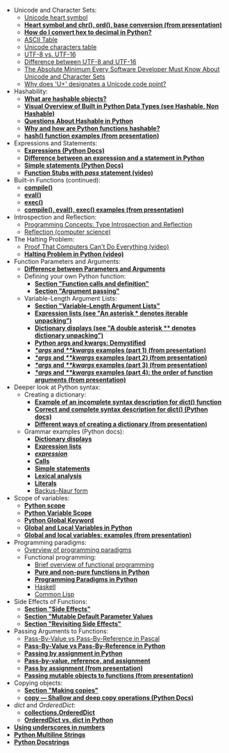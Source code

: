 * Unicode and Character Sets:
  * [Unicode heart symbol](https://symbl.cc/en/2665/)
  * [**Heart symbol and chr(), ord(), base conversion (from presentation)**](Files/L14_Unicode_heart_and_base_conversion.py)
  * [**How do I convert hex to decimal in Python?**](https://stackoverflow.com/questions/9210525/how-do-i-convert-hex-to-decimal-in-python)
  * [ASCII Table](https://www.rapidtables.com/code/text/ascii-table.html)
  * [Unicode characters table](https://www.rapidtables.com/code/text/unicode-characters.html)
  * [UTF-8 vs. UTF-16](https://simplicable.com/IT/utf-8-vs-utf-16#:~:text=The%20Difference,16%2Dbits%20for%20every%20character.)
  * [Difference between UTF-8 and UTF-16](https://stackoverflow.com/questions/4655250/difference-between-utf-8-and-utf-16)
  * [The Absolute Minimum Every Software Developer Must Know About Unicode and Character Sets](https://www.joelonsoftware.com/2003/10/08/the-absolute-minimum-every-software-developer-absolutely-positively-must-know-about-unicode-and-character-sets-no-excuses/)
  * [Why does 'U+' designates a Unicode code point?](https://stackoverflow.com/questions/1273693/why-is-u-used-to-designate-a-unicode-code-point#:~:text=The%20%22U%2B%22%20notation%20is%20useful,U%22%20suggests%20%22Unicode%22.)
* Hashability:
  * [**What are hashable objects?**](https://www.pythonmorsels.com/what-are-hashable-objects/)
  * [**Visual Overview of Built in Python Data Types (see Hashable, Non Hashable)**](https://www.openriskmanagement.com/visual-overview-of-built-in-python-data-types/)
  * [**Questions About Hashable in Python**](https://betterprogramming.pub/3-essential-questions-about-hashable-in-python-33e981042bcb#:~:text=Hashable%20data%20types%3A%20int%20%2C%20float,dict%20%2C%20list%20%2C%20and%20set%20.)
  * [**Why and how are Python functions hashable?**](https://www.geeksforgeeks.org/why-and-how-are-python-functions-hashable/)
  * [**hash() function examples (from presentation)**](Files/L14_Hashable.py)
* Expressions and Statements:
  * [**Expressions (Python Docs)**](https://docs.python.org/3/reference/expressions.html)
  * [**Difference between an expression and a statement in Python**](https://stackoverflow.com/questions/4728073/what-is-the-difference-between-an-expression-and-a-statement-in-python)
  * [**Simple statements (Python Docs)**](https://docs.python.org/3/reference/simple_stmts.html)
  * [**Function Stubs with _pass_ statement (video)**](https://vod.video.cornell.edu/media/Lesson+10.2+Function+Stubs/1_vv39jxxo/179890731)
* Built-in Functions (continued):
  * [**compile()**](https://www.w3schools.com/python/ref_func_compile.asp)
  * [**eval()**](https://www.w3schools.com/python/ref_func_eval.asp)
  * [**exec()**](https://www.w3schools.com/python/ref_func_exec.asp)
  * [**compile(), eval(), exec() examples (from presentation)**](Files/L14_Compile_eval_exec.py)
* Introspection and Reflection:
  * [Programming Concepts: Type Introspection and Reflection](https://thecodeboss.dev/2016/02/programming-concepts-type-introspection-and-reflection/)
  * [Reflection (computer science)](https://academickids.com/encyclopedia/index.php/Reflection_%28computer_science%29)
* The Halting Problem:
  * [Proof That Computers Can't Do Everything (video)](https://www.youtube.com/watch?v=92WHN-pAFCs)
  * [**Halting Problem in Python (video)**](https://www.youtube.com/watch?v=r__GZ7ubU0M)
* Function Parameters and Arguments:
  * [**Difference between Parameters and Arguments**](https://www.w3schools.com/python/gloss_python_function_arguments.asp#:~:text=A%20parameter%20is%20the%20variable,function%20when%20it%20is%20called.)
  * Defining your own Python function:
    * [**Section "Function calls and definition"**](https://realpython.com/defining-your-own-python-function/#function-calls-and-definition)
    * [**Section "Argument passing"**](https://realpython.com/defining-your-own-python-function/#argument-passing)
   * Variable-Length Argument Lists:
     * [**Section "Variable-Length Argument Lists"**](https://realpython.com/defining-your-own-python-function/#variable-length-argument-lists)
     * [**Expression lists (see "An asterisk * denotes iterable unpacking")**](https://docs.python.org/3/reference/expressions.html#expression-lists)
     * [**Dictionary displays (see "A double asterisk ** denotes dictionary unpacking")**](https://docs.python.org/3/reference/expressions.html#dictionary-displays)
     * [**Python args and kwargs: Demystified**](https://realpython.com/python-kwargs-and-args/)
     * [**_*args_ and _**kwargs_ examples (part 1) (from presentation)**](Files/L14_Args_and_kwargs_part_1.py)
     * [**_*args_ and _**kwargs_ examples (part 2) (from presentation)**](Files/L14_Args_and_kwargs_part_2.py)
     * [**_*args_ and _**kwargs_ examples (part 3) (from presentation)**](Files/L14_Args_and_kwargs_part_3.py)
     * [**_*args_ and _**kwargs_ examples (part 4): the order of function arguments (from presentation)**](Files/L14_Args_and_kwargs_part_4.py)
* Deeper look at Python syntax:
  * Creating a dictionary:
    * [**Example of an incomplete syntax description for dict() function**](https://www.w3schools.com/python/ref_func_dict.asp)
    * [**Correct and complete syntax description for dict() (Python docs)**](https://docs.python.org/3/library/functions.html#func-dict)
    * [**Different ways of creating a dictionary (from presentation)**](Files/L14_Different_ways_of_creating_a_dictionary.py)
  * Grammar examples (Python docs):
    * [**Dictionary displays**](https://docs.python.org/3/reference/expressions.html#dictionary-displays)
    * [**Expression lists**](https://docs.python.org/3/reference/expressions.html#expression-lists)
    * [**_expression_**](https://docs.python.org/3/reference/expressions.html#grammar-token-python-grammar-expression)
    * [**Calls**](https://docs.python.org/3/reference/expressions.html#calls)
    * [**Simple statements**](https://docs.python.org/3/reference/simple_stmts.html)
    * [**Lexical analysis**](https://docs.python.org/3/reference/lexical_analysis.html)
    * [**Literals**](https://docs.python.org/3/reference/lexical_analysis.html)
    * [Backus–Naur form](https://en.wikipedia.org/wiki/Backus%E2%80%93Naur_form)
* Scope of variables:
  * [**Python scope**](https://www.w3schools.com/python/python_scope.asp)
  * [**Python Variable Scope**](https://www.programiz.com/python-programming/global-local-nonlocal-variables)
  * [**Python Global Keyword**](https://www.programiz.com/python-programming/global-keyword)
  * [**Global and Local Variables in Python**](https://www.geeksforgeeks.org/global-local-variables-python/)
  * [**Global and local variables: examples (from presentation)**](Files/L14_Global_and_local.py)
* Programming paradigms:
  * [Overview of programming paradigms](https://www.freecodecamp.org/news/an-introduction-to-programming-paradigms/#:~:text=object%2Doriented%20programming.-,Roundup,and%20widely%20used%20paradigms%20today.)
  * Functional programming:
    * [Brief overview of functional programming](https://www.tutorialspoint.com/functional_programming/functional_programming_introduction.htm)
    * [**Pure and non-pure functions in Python**](https://stackoverflow.com/questions/22733219/what-are-non-pure-functions-in-python)
    * [**Programming Paradigms in Python**](https://www.geeksforgeeks.org/programming-paradigms-in-python/)
    * [Haskell](https://www.haskell.org/)
    * [Common Lisp](https://lisp-lang.org/)
* Side Effects of Functions:
   * [**Section "Side Effects"**](https://realpython.com/defining-your-own-python-function/#side-effects)
   * [**Section "Mutable Default Parameter Values**](https://realpython.com/defining-your-own-python-function/#mutable-default-parameter-values)
   * [**Section "Revisiting Side Effects"**](https://realpython.com/defining-your-own-python-function/#revisiting-side-effects)
* Passing Arguments to Functions:
  * [Pass-By-Value vs Pass-By-Reference in Pascal](https://realpython.com/defining-your-own-python-function/#pass-by-value-vs-pass-by-reference-in-pascal)
  * [**Pass-By-Value vs Pass-By-Reference in Python**](https://realpython.com/defining-your-own-python-function/#pass-by-value-vs-pass-by-reference-in-python)
  * [**Passing by assignment in Python**](https://medium.com/school-of-code/passing-by-assignment-in-python-7c829a2df10a)
  * [**Pass-by-value, reference, and assignment**](https://mathspp.com/blog/pydonts/pass-by-value-reference-and-assignment)
  * [**Pass by assignment (from presentation)**](Files/L14_Pass_by_assignment.py)
  * [**Passing mutable objects to functions (from presentation)**](Files/L14_Passing_mutable_objects_to_functions.py)
* Copying objects:
  * [**Section "Making copies"**](https://mathspp.com/blog/pydonts/pass-by-value-reference-and-assignment#making-copies)
  * [**copy — Shallow and deep copy operations (Python Docs)**](https://docs.python.org/3/library/copy.html)
* _dict_ and _OrderedDict_:
  * [**collections.OrderedDict**](https://docs.python.org/3/library/collections.html#collections.OrderedDict)
  * [**OrderedDict vs. dict in Python**](https://realpython.com/python-ordereddict/)
* [**Using underscores in numbers**](https://stackoverflow.com/questions/54009778/what-do-underscores-in-a-number-mean)
* [**Python Multiline Strings**](https://www.w3schools.com/python/gloss_python_multi_line_strings.asp)
* [**Python Docstrings**](https://realpython.com/defining-your-own-python-function/#docstrings)

